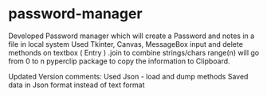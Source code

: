 # password-manager
Developed Password manager which will create a Password and notes in a file in local system
Used 
Tkinter, Canvas, MessageBox
input and delete methonds on textbox ( Entry )
.join to combine strings/chars
range(n) will go from 0 to n
pyperclip package to copy the information to Clipboard.

Updated Version comments:
Used Json - load and dump methods
Saved data in Json format instead of text format
